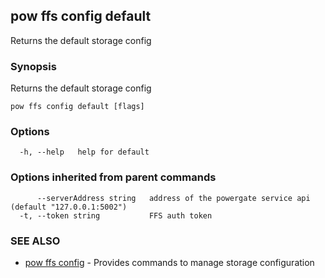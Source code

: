 ## pow ffs config default

Returns the default storage config

### Synopsis

Returns the default storage config

```
pow ffs config default [flags]
```

### Options

```
  -h, --help   help for default
```

### Options inherited from parent commands

```
      --serverAddress string   address of the powergate service api (default "127.0.0.1:5002")
  -t, --token string           FFS auth token
```

### SEE ALSO

* [pow ffs config](pow_ffs_config.md)	 - Provides commands to manage storage configuration

